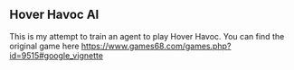 ## Hover Havoc AI 

This is my attempt to train an agent to play Hover Havoc. You can find the original game here https://www.games68.com/games.php?id=9515#google_vignette